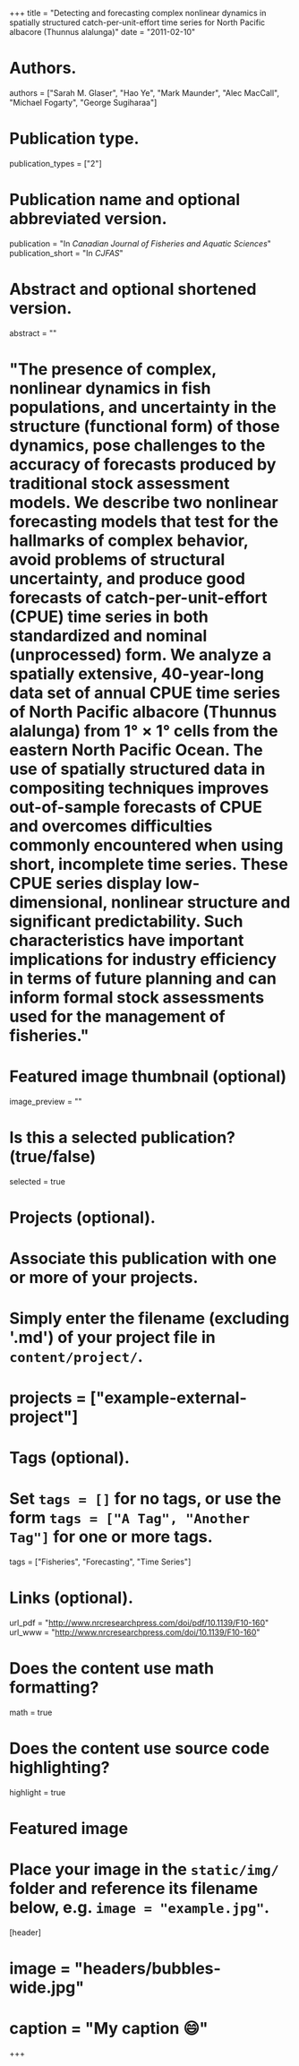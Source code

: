 +++
title = "Detecting and forecasting complex nonlinear dynamics in spatially structured catch-per-unit-effort time series for North Pacific albacore (Thunnus alalunga)"
date = "2011-02-10"

# Authors.
authors = ["Sarah M. Glaser", "Hao Ye", "Mark Maunder", "Alec MacCall", "Michael Fogarty", "George Sugiharaa"]

# Publication type.
publication_types = ["2"]

# Publication name and optional abbreviated version.
publication = "In *Canadian Journal of Fisheries and Aquatic Sciences*"
publication_short = "In *CJFAS*"

# Abstract and optional shortened version.
abstract = ""
# "The presence of complex, nonlinear dynamics in fish populations, and uncertainty in the structure (functional form) of those dynamics, pose challenges to the accuracy of forecasts produced by traditional stock assessment models. We describe two nonlinear forecasting models that test for the hallmarks of complex behavior, avoid problems of structural uncertainty, and produce good forecasts of catch-per-unit-effort (CPUE) time series in both standardized and nominal (unprocessed) form. We analyze a spatially extensive, 40-year-long data set of annual CPUE time series of North Pacific albacore (Thunnus alalunga) from 1° × 1° cells from the eastern North Pacific Ocean. The use of spatially structured data in compositing techniques improves out-of-sample forecasts of CPUE and overcomes difficulties commonly encountered when using short, incomplete time series. These CPUE series display low-dimensional, nonlinear structure and significant predictability. Such characteristics have important implications for industry efficiency in terms of future planning and can inform formal stock assessments used for the management of fisheries."

# Featured image thumbnail (optional)
image_preview = ""

# Is this a selected publication? (true/false)
selected = true

# Projects (optional).
#   Associate this publication with one or more of your projects.
#   Simply enter the filename (excluding '.md') of your project file in `content/project/`.
# projects = ["example-external-project"]

# Tags (optional).
#   Set `tags = []` for no tags, or use the form `tags = ["A Tag", "Another Tag"]` for one or more tags.
tags = ["Fisheries", "Forecasting", "Time Series"]

# Links (optional).
url_pdf = "http://www.nrcresearchpress.com/doi/pdf/10.1139/F10-160"
url_www = "http://www.nrcresearchpress.com/doi/10.1139/F10-160"

# Does the content use math formatting?
math = true

# Does the content use source code highlighting?
highlight = true

# Featured image
# Place your image in the `static/img/` folder and reference its filename below, e.g. `image = "example.jpg"`.
[header]
# image = "headers/bubbles-wide.jpg"
# caption = "My caption :smile:"

+++


